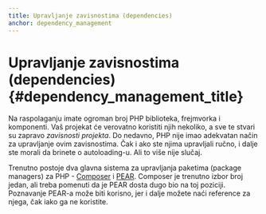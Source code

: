 ```yaml
---
title: Upravljanje zavisnostima (dependencies)
anchor: dependency_management
---
```


# Upravljanje zavisnostima (dependencies) {#dependency_management_title}

Na raspolaganju imate ogroman broj PHP biblioteka, frejmvorka i komponenti. Vaš projekat će verovatno koristiti
njih nekoliko, a sve te stvari su zapravo _zavisnosti projekta_. Do nedavno, PHP nije imao adekvatan način za upravljanje ovim
zavisnostima. Čak i ako ste njima upravljali ručno, i dalje ste morali da brinete o autoloading-u. Ali to više nije slučaj.

Trenutno postoje dva glavna sistema za upravljanja paketima (package managers) za PHP - [Composer] i [PEAR].
Composer je trenutno izbor broj jedan, ali treba pomenuti da je PEAR dosta dugo bio na toj poziciji.
Poznavanje PEAR-a može biti korisno, jer i dalje možete naći reference za njega, čak iako ga ne koristite.

[Composer]: #composer_and_packagist
[PEAR]: #pear
